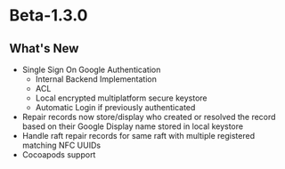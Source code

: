 # Beta-1.3.0

## What's New
- Single Sign On Google Authentication
	- Internal Backend Implementation
	- ACL
	- Local encrypted multiplatform secure keystore
	- Automatic Login if previously authenticated
- Repair records now store/display who created or resolved the record based on their Google Display name stored in local keystore
- Handle raft repair records for same raft with multiple registered matching NFC UUIDs
- Cocoapods support